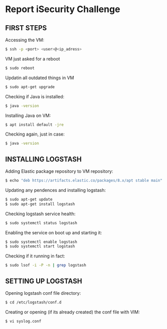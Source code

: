 # Report iSecurity Challenge

## FIRST STEPS

Accessing the VM:
```bash
$ ssh -p <port> <user>@<ip_adress>
```

VM just asked for a reboot
```bash
$ sudo reboot
```

Updatin all outdated things in VM
```bash
$ sudo apt-get upgrade
```

Checking if Java is installed:
```bash
$ java -version
```

Installing Java on VM:
```bash
$ apt install default -jre
```

Checking again, just in case:
```bash
$ java -version
```


## INSTALLING LOGSTASH

Adding Elastic package repository to VM repository:
```bash
$ echo "deb https://artifacts.elastic.co/packages/8.x/apt stable main" | sudo tee -a /etc/apt/sources.list.d/elastic-8.x.list
```

Updating any pendences and installing logstash:
```bash
$ sudo apt-get update
$ sudo apt-get install logstash
```

Checking logstash service health:
```bash
$ sudo systemctl status logstash
```

Enabling the service on boot up and starting it:
```bash
$ sudo systemctl enable logstash 
$ sudo systemctl start logstash
```

Checking if it running in fact:
```bash
$ sudo lsof -i -P -n | grep logstash
```

## SETTING UP LOGSTASH

Opening logstash conf file directory:
```bash
$ cd /etc/logstash/conf.d
```

Creating or opening (if its already created) the conf file with VIM:
```bash
$ vi syslog.conf
```


